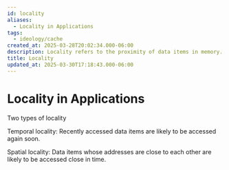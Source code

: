 ```yaml
---
id: locality
aliases:
  - Locality in Applications
tags:
  - ideology/cache
created_at: 2025-03-28T20:02:34.000-06:00
description: Locality refers to the proximity of data items in memory.
title: Locality
updated_at: 2025-03-30T17:18:43.000-06:00
---
```


# Locality in Applications

Two types of locality

Temporal locality: Recently accessed data items are likely to be accessed again soon.

Spatial locality: Data items whose addresses are close to each other are likely to be accessed close in time.
